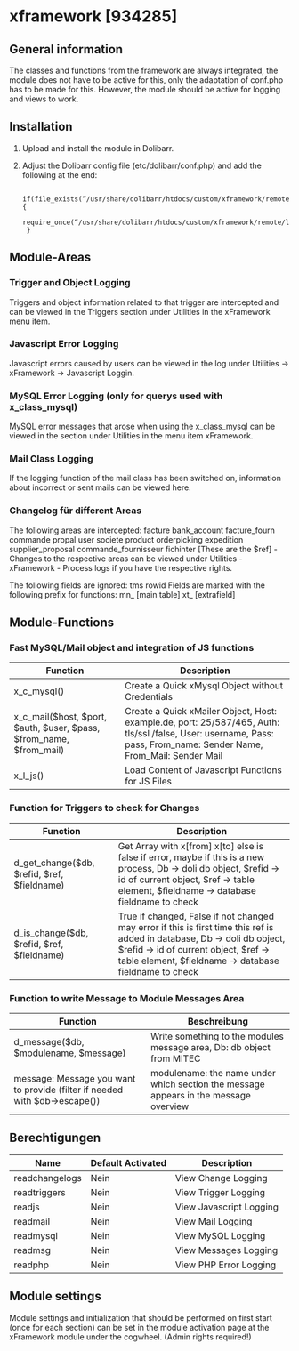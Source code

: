
# xframework [934285]
## General information
The classes and functions from the framework are always integrated, the module does not have to be active for this, only the adaptation of conf.php has to be made for this. However, the module should be active for logging and views to work.

## Installation
1. Upload and install the module in Dolibarr.
2. Adjust the Dolibarr config file (etc/dolibarr/conf.php) and add the following at the end:

		if(file_exists(“/usr/share/dolibarr/htdocs/custom/xframework/remote/loader.php”)) {
		require_once(“/usr/share/dolibarr/htdocs/custom/xframework/remote/loader.php”);
		}

## Module-Areas
### Trigger and Object Logging

Triggers and object information related to that trigger are intercepted and can be viewed in the Triggers section under Utilities in the xFramework menu item.

### Javascript Error Logging

Javascript errors caused by users can be viewed in the log under Utilities -> xFramework -> Javascript Loggin.

### MySQL Error Logging (only for querys used with x_class_mysql)

MySQL error messages that arose when using the x_class_mysql can be viewed in the section under Utilities in the menu item xFramework.

### Mail Class Logging

If the logging function of the mail class has been switched on, information about incorrect or sent mails can be viewed here.

### Changelog für different Areas
The following areas are intercepted: facture bank_account facture_fourn commande propal user societe product orderpicking expedition supplier_proposal commande_fournisseur fichinter [These are the $ref] - Changes to the respective areas can be viewed under Utilities - xFramework - Process logs if you have the respective rights.

The following fields are ignored: tms rowid
Fields are marked with the following prefix for functions: mn_ [main table] xt_ [extrafield]

## Module-Functions

### Fast MySQL/Mail object and integration of JS functions

|Function | Description|
|-|-|
|x_c_mysql()|Create a Quick xMysql Object without Credentials|
|x_c_mail($host, $port, $auth, $user, $pass, $from_name, $from_mail)|Create a Quick xMailer Object, Host: example.de, port: 25/587/465, Auth: tls/ssl /false, User: username, Pass: pass, From_name: Sender Name, From_Mail: Sender Mail|
|x_l_js()|Load Content of Javascript Functions for JS Files |

### Function for Triggers to check for Changes

|Function | Description|
|-|-|
|d_get_change(\$db, $refid, $ref, $fieldname)|Get Array with x[from] x[to] else is false if error, maybe if this is a new process, Db -> doli db object, $refid -> id of current object, $ref -> table element, $fieldname -> database fieldname to check|
|d_is_change(\$db, $refid, $ref, $fieldname)|True if changed, False if not changed may error if this is first time this ref is added in database, Db -> doli db object, $refid -> id of current object, $ref -> table element, $fieldname -> database fieldname to check|

### Function to write Message to Module Messages Area


|Function | Beschreibung|
|-|-|
|d_message($db, $modulename, $message)|Write something to the modules message area, Db: db object from MITEC|
|message: Message you want to provide (filter if needed with $db->escape())| modulename: the name under which section the message appears in the message overview|

## Berechtigungen
| Name | Default Activated | Description|
|-|-|-|
| readchangelogs | Nein | View Change Logging |
| readtriggers | Nein | View Trigger Logging |
| readjs | Nein | View Javascript Logging |
| readmail | Nein | View Mail Logging |
| readmysql | Nein | View MySQL Logging |
| readmsg | Nein | View Messages Logging |
| readphp | Nein | View PHP Error Logging |

## Module settings
Module settings and initialization that should be performed on first start (once for each section) can be set in the module activation page at the xFramework module under the cogwheel. (Admin rights required!)
